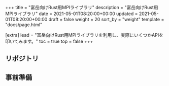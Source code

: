 +++
title = "富岳向けRust用MPIライブラリ"
description = "富岳向けRust用MPIライブラリ"
date = 2021-05-01T08:20:00+00:00
updated = 2021-05-01T08:20:00+00:00
draft = false
weight = 20
sort_by = "weight"
template = "docs/page.html"

[extra]
lead = "富岳向けRust用MPIライブラリを利用し、実際にいくつかAPIを叩いてみます。"
toc = true
top = false
+++

## リポジトリ

## 事前準備
